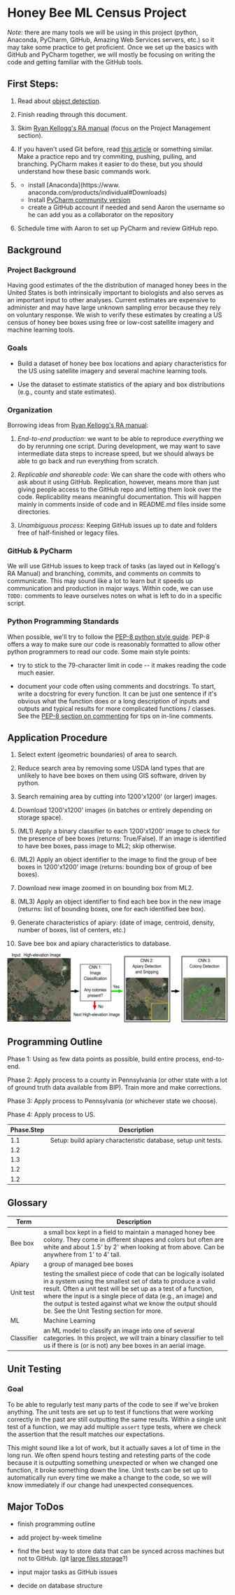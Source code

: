 # Honey Bee ML Census Project
*Note*: there are many tools we will be using in this project
(python, Anaconda, PyCharm, GitHub, Amazing Web Services servers, 
etc.) so it may take some practice to get proficient. Once we set up
the basics with GitHub and PyCharm together, we will mostly be
focusing on writing the code and getting familiar with the GitHub 
tools. 

## First Steps:
1. Read about [object detection](https://www.datacamp.com/community/tutorials/object-detection-guide).
   
1. Finish reading through this document.
   
1. Skim [Ryan Kellogg's RA manual](https://github.com/kelloggrk/Kellogg_RA_Manual/wiki/Overview)
   (focus on the Project Management section).
   
1. If you haven't used Git before, read [this article](https://www.freecodecamp.org/news/learn-the-basics-of-git-in-under-10-minutes-da548267cc91/)
   or something similar. Make a practice repo and try commiting, pushing, 
   pulling, and branching. PyCharm makes it easier to do these, but you 
   should understand how these basic commands work.
   
1. - install [Anaconda](https://www.
   anaconda.com/products/individual#Downloads)
   - Install [PyCharm community version](https://www.jetbrains.com/pycharm/download/#section=windows)
   - create a GitHub account if needed and send Aaron the username so he 
     can add you as a collaborator on the repository
   
1. Schedule time with Aaron to set up PyCharm and review GitHub repo.
   

## Background
### Project Background
Having good estimates of the the distribution of managed honey bees
in the United States is both intrinsically important to biologists
and also serves as an important input to other analyses. Current
estimates are expensive to administer and may have large unknown
sampling error because they rely on voluntary response. We wish to
verify these estimates by creating a US census of honey bee boxes
using free or low-cost satellite imagery and machine learning tools.

### Goals
- Build a dataset of honey bee box locations and apiary
  characteristics for the US using satellite imagery and several
  machine learning tools.
  
- Use the dataset to estimate statistics of the apiary and
  box distributions (e.g., county and state estimates).

### Organization
Borrowing ideas from [Ryan Kellogg's RA manual](https://github.com/kelloggrk/Kellogg_RA_Manual/wiki/Overview):
1. *End-to-end production*: we want to be able to reproduce 
   _everything_ we do by rerunning one script. During
   development, we may want to save intermediate data steps to
   increase speed, but we should always be able to go back and
   run everything from scratch.
   
1. *Replicable and shareable code*: We can share the code with
   others who ask about it using GitHub. Replication, however,
   means more than just giving people access to the GitHub repo
   and letting them look over the code. Replicability means 
   meaningful documentation. This will happen mainly in 
   comments inside of code and in README.md files inside some
   directories.

1. *Unambiguous process*: Keeping GitHub issues up to date 
   and folders free of half-finished or legacy files.
   
### GitHub & PyCharm
We will use GitHub issues to keep track of tasks (as layed out
in Kellogg's RA Manual) and branching, commits, and comments on 
commits to communicate. This may sound like a lot to learn but
it speeds up communication and production in major ways. Within code,
we can use `TODO:` comments to leave ourselves notes on what is left
to do in a specific script.

### Python Programming Standards
When possible, we'll try to follow the [PEP-8 python style guide](https://pep8.org/).
PEP-8 offers a way to make sure our code is reasonably
formatted to allow other python programmers to read our code.
Some main style points:
- try to stick to the 79-character limit in code -- it makes
  reading the code much easier.
  
- document your code often using comments and docstrings. To start,
  write a docstring for every function. It can be just one sentence
  if it's obvious what the function does or a long description
  of inputs and outputs and typical results for more complicated
  functions / classes. See the [PEP-8 section on commenting](https://pep8.org/#comments)
  for tips on in-line comments.



## Application Procedure
1. Select extent (geometric boundaries) of area to search.
   
1. Reduce search area by removing some USDA land types that are
   unlikely to have bee boxes on them using GIS software, 
   driven by python.
   
1. Search remaining area by cutting into 1200'x1200' (or larger)
   images.

1. Download 1200'x1200' images (in batches or entirely depending
   on storage space).
   
1. (ML1) Apply a binary classifier to each 1200'x1200' image
   to check for the presence of bee boxes (returns: True/False).
   If an image is identified to have bee boxes, pass image to 
   ML2; skip otherwise.

1. (ML2) Apply an object identifier to the image to find the
   group of bee boxes in 1200'x1200' image (returns: bounding 
   box of group of bee boxes).
   
1. Download new image zoomed in on bounding box from ML2.
   
1. (ML3) Apply an object identifier to find each bee box in the
   new image (returns: list of bounding boxes, one for each 
   identified bee box).
   
1. Generate characteristics of apiary: (date of image, centroid,
   density, number of boxes, list of centers, etc.)
   
1. Save bee box and apiary characteristics to database.

![3 CNN process](assets/images/3CNN-process.png)
   
## Programming Outline
Phase 1: Using as few data points as possible, build entire 
   process, end-to-end. 

Phase 2: Apply process to a county in Pennsylvania (or other 
   state with a lot of ground truth data available from BIP). 
   Train more and make corrections.

Phase 3: Apply process to Pennsylvania (or whichever state we 
   choose).

Phase 4: Apply process to US.

| Phase.Step | Description |
|------|-------------|
| 1.1 | Setup: build apiary characteristic database, setup unit tests.  |
| 1.2 |  |
| 1.3 |  |
| 1.2 |  |
| 1.2 |  |

  
## Glossary
| Term   | Description |
|---------|-------------|
| Bee box | a small box kept in a field to maintain a managed honey bee colony. They come in different shapes and colors but often are white and about 1.5' by 2' when looking at from above. Can be anywhere from 1' to 4' tall.|
| Apiary | a group of managed bee boxes |
| Unit test | testing the smallest piece of code that can be logically isolated in a system using the smallest set of data to produce a valid result. Often a unit test will be set up as a test of a function, where the input is a single piece of data (e.g., an image) and the output is tested against what we know the output should be. See the Unit Testing section for more.|
| ML | Machine Learning |
| Classifier | an ML model to classify an image into one of several categories. In this project, we will train a binary classifier to tell us if there is (or is not) any bee boxes in an aerial image. |



## Unit Testing
### Goal
To be able to regularly test many parts of the code to see if
we've broken anything. The unit tests are set up to test if
functions that were working correctly in the past are still
outputting the same results. Within a single unit test of a
function, we may add multiple `assert` type tests, where we
check the assertion that the result matches our expectations.

This might sound like a lot of work, but it actually saves a lot
of time in the long run. We often spend hours testing and
retesting parts of the code because it is outputting something
unexpected or when we changed one function, it broke something
down the line. Unit tests can be set up to automatically run
every time we make a change to the code, so we will know
immediately if our change had unexpected consequences.

## Major ToDos
- finish programming outline

- add project by-week timeline
      
- find the best way to store data that can be synced across
  machines but not to GitHub. 
  (git [large files storage](https://git-lfs.github.com/)?)
  
- input major tasks as GitHub issues

- decide on database structure